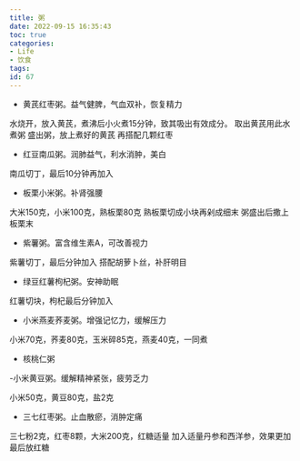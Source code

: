 ```yaml
---
title: 粥
date: 2022-09-15 16:35:43
toc: true
categories:
- Life
- 饮食
tags:
id: 67
---
```


- 黄芪红枣粥。益气健脾，气血双补，恢复精力

水烧开，放入黄芪，煮沸后小火煮15分钟，致其吸出有效成分。
取出黄芪用此水煮粥
盛出粥，放上煮好的黄芪
再搭配几颗红枣

<!--more-->

- 红豆南瓜粥。润肺益气，利水消肿，美白

南瓜切丁，最后10分钟再加入

- 板栗小米粥。补肾强腰

大米150克，小米100克，熟板栗80克
熟板栗切成小块再剁成细末
粥盛出后撒上板栗末

- 紫薯粥。富含维生素A，可改善视力

紫薯切丁，最后分钟加入
搭配胡萝卜丝，补肝明目

- 绿豆红薯枸杞粥。安神助眠

红薯切块，枸杞最后分钟加入

- 小米燕麦荞麦粥。增强记忆力，缓解压力

小米70克，荞麦80克，玉米碎85克，燕麦40克，一同煮

- 核桃仁粥

-小米黄豆粥。缓解精神紧张，疲劳乏力

小米50克，黄豆80克，盐2克

- 三七红枣粥。止血散瘀，消肿定痛

三七粉2克，红枣8颗，大米200克，红糖适量
加入适量丹参和西洋参，效果更加
最后放红糖